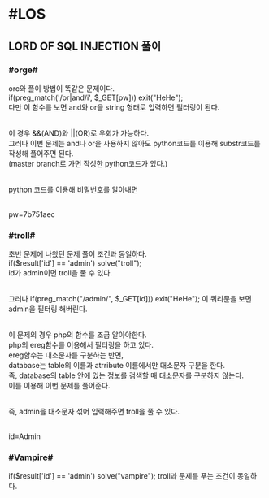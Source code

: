 #LOS
=========
LORD OF SQL INJECTION 풀이
---------
### #orge#

orc와 풀이 방법이 똑같은 문제이다.<br>
if(preg_match('/or|and/i', $_GET[pw])) exit("HeHe"); <br>
다만 이 함수를 보면 and와 or을 string 형태로 입력하면 필터링이 된다.<br><br>

이 경우 &&(AND)와 ||(OR)로 우회가 가능하다.<br>
그러나 이번 문제는 and나 or을 사용하지 않아도 python코드를 이용해 substr코드를 작성해 풀어주면 된다.<br>
(master branch로 가면 작성한 python코드가 있다.)<br><br>

python 코드를 이용해 비밀번호를 알아내면<br><br>

pw=7b751aec

### #troll#

초반 문제에 나왔던 문제 풀이 조건과 동일하다.<br>
 if($result['id'] == 'admin') solve("troll");<br>
 id가 admin이면 troll을 풀 수 있다.<br><br>
 
 그러나 if(preg_match("/admin/", $_GET[id])) exit("HeHe"); 이 쿼리문을 보면<br>
 admin을 필터링 해버린다.<br><br>
 
 이 문제의 경우 php의 함수를 조금 알아야한다.<br>
 php의 ereg함수를 이용해서 필터링을 하고 있다.<br>
 ereg함수는 대소문자를 구분하는 반면,<br>
 database는 table의 이름과 atrribute 이름에서만 대소문자 구분을 한다.<br>
 즉, database의 table 안에 있는 정보를 검색할 때 대소문자를 구분하지 않는다.<br>
 이를 이용해 이번 문제를 풀어준다.<br><br>
 
 즉, admin을 대소문자 섞어 입력해주면 troll을 풀 수 있다.<br><br>
 
 id=Admin
 
 ### #Vampire#

 if($result['id'] == 'admin') solve("vampire"); troll과 문제를 푸는 조건이 동일하다.<br>
